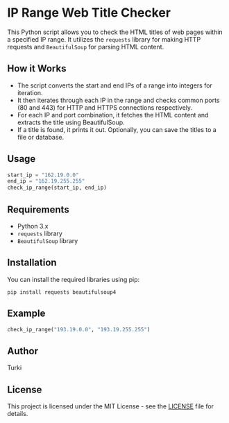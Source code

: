 # IP Range Web Title Checker

This Python script allows you to check the HTML titles of web pages within a specified IP range. It utilizes the `requests` library for making HTTP requests and `BeautifulSoup` for parsing HTML content.

## How it Works

- The script converts the start and end IPs of a range into integers for iteration.
- It then iterates through each IP in the range and checks common ports (80 and 443) for HTTP and HTTPS connections respectively.
- For each IP and port combination, it fetches the HTML content and extracts the title using BeautifulSoup.
- If a title is found, it prints it out. Optionally, you can save the titles to a file or database.

## Usage

```python
start_ip = "162.19.0.0"
end_ip = "162.19.255.255"
check_ip_range(start_ip, end_ip)
```

## Requirements

- Python 3.x
- `requests` library
- `BeautifulSoup` library

## Installation

You can install the required libraries using pip:

```
pip install requests beautifulsoup4
```

## Example

```python
check_ip_range("193.19.0.0", "193.19.255.255")
```

## Author

Turki

## License

This project is licensed under the MIT License - see the [LICENSE](LICENSE) file for details.
